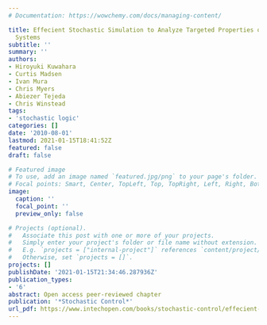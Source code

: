 ```yaml
---
# Documentation: https://wowchemy.com/docs/managing-content/

title: Effecient Stochastic Simulation to Analyze Targeted Properties of Biological
  Systems
subtitle: ''
summary: ''
authors:
- Hiroyuki Kuwahara
- Curtis Madsen
- Ivan Mura
- Chris Myers
- Abiezer Tejeda
- Chris Winstead
tags:
- 'stochastic logic'
categories: []
date: '2010-08-01'
lastmod: 2021-01-15T18:41:52Z
featured: false
draft: false

# Featured image
# To use, add an image named `featured.jpg/png` to your page's folder.
# Focal points: Smart, Center, TopLeft, Top, TopRight, Left, Right, BottomLeft, Bottom, BottomRight.
image:
  caption: ''
  focal_point: ''
  preview_only: false

# Projects (optional).
#   Associate this post with one or more of your projects.
#   Simply enter your project's folder or file name without extension.
#   E.g. `projects = ["internal-project"]` references `content/project/deep-learning/index.md`.
#   Otherwise, set `projects = []`.
projects: []
publishDate: '2021-01-15T21:34:46.287936Z'
publication_types:
- '6'
abstract: Open access peer-reviewed chapter
publication: '*Stochastic Control*'
url_pdf: https://www.intechopen.com/books/stochastic-control/effecient-stochastic-simulation-to-analyze-targeted-properties-of-biological-systems
---
```

